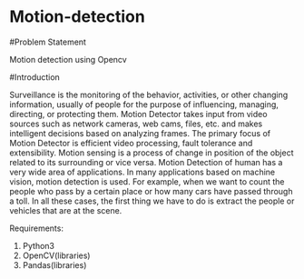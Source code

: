 # Motion-detection
#Problem Statement

Motion detection using Opencv

#Introduction

Surveillance is the monitoring of the behavior, activities, or other changing information, usually of people for the purpose of influencing, managing, directing, or protecting them. Motion Detector takes input from video sources such as network cameras, web cams, files, etc. and makes intelligent decisions based on analyzing frames. The primary focus of Motion Detector is efficient video processing, fault tolerance and extensibility. 
Motion sensing is a process of change in position of the object related to its surrounding or vice versa. Motion Detection of human has a very wide area of applications. In many applications based on machine vision, motion detection is used. For example, when we want to count the people who pass by a certain place or how many cars have passed through a toll. In all these cases, the first thing we have to do is extract the people or vehicles that are at the scene.
 
Requirements:
1.	Python3
2.	OpenCV(libraries)
3.	Pandas(libraries) 
